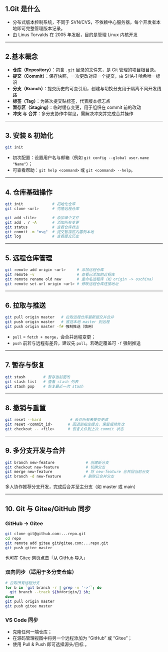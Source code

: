 ## 1.Git 是什么

- 分布式版本控制系统，不同于 SVN/CVS，不依赖中心服务器，每个开发者本地即可完整管理版本记录。
- 由 Linus Torvalds 在 2005 年发起，目的是管理 Linux 内核开发

------



## 2.基本概念

- **仓库（Repository）**：包含 `.git` 目录的文件夹，是 Git 管理的项目根目录。
- **提交（Commit）**：保存快照，一次更改对应一个提交，由 SHA‑1 哈希唯一标识
- **分支（Branch）**：提交历史的可变引用，创建与切换分支用于隔离不同开发线路
- **标签（Tag）**：为某次提交贴标签，代表版本标志点
- **暂存区（Staging）**：临时缓存变更，用于组织在 commit 前的改动
- **冲突** 与 **合并**：多分支协作中常见，需解决冲突并完成合并操作

------



## 3. 安装 & 初始化

```bash
git init
```

- 初次配置：设置用户名与邮箱（例如 `git config --global user.name "Name"`）；
- 可查看帮助：`git help <command>` 或 `git <command> --help`。

------



## 4. 仓库基础操作

```bash
git init             # 初始化仓库
git clone <url>      # 克隆远程仓库

git add <file>       # 添加单个文件
git add . / -A       # 添加所有变更
git status           # 查看仓库状态
git commit -m "msg"  # 提交暂存区内容到本地
git log              # 查看提交历史
```

------



## 5. 远程仓库管理

```bash
git remote add origin <url>     # 添加远程仓库
git remote -v                   # 查看已添加的远程库
git remote rename old new       # 重命名远程库（如 origin -> oschina）
git remote set-url origin <url> # 修改远程仓库连接地址
```

------



## 6. 拉取与推送

```bash
git pull origin master   # 拉取远程仓库最新提交并合并
git push origin master   # 推送本地 master 到远程
git push origin master -f# 强制推送（慎用）
```

- `pull` = `fetch + merge`，会合并远程变更；
- `push` 前若与远程有差异，建议先 `pull`。若确定覆盖可 `-f` 强制推送

------



## 7. 暂存与恢复

```bash
git stash        # 暂存当前更改
git stash list   # 查看 stash 列表
git stash pop    # 恢复最近一次 stash
```

------



## 8. 撤销与重置

```bash
git reset --hard             # 丢弃所有未提交更改
git reset <commit_id>       # 回退到指定提交，保留后续修改
git checkout -- <file>      # 恢复文件到上次 commit 状态
```

------



## 9. 多分支开发与合并

```bash
git branch new-feature              # 创建新分支
git checkout new-feature            # 切换分支
git merge new-feature               # 将 new-feature 合并回当前分支
git branch -d new-feature          # 删除已合并分支
```

多人协作推荐分支开发，完成后合并至主分支（如 master 或 main）

------



## 10. Git 与 Gitee/GitHub 同步

### GitHub → Gitee

```bash
git clone git@github.com:...repo.git
cd repo
git remote add gitee git@gitee.com:...repo.git
git push gitee master
```

也可在 Gitee 网页点击「从 GitHub 导入」

### 双向同步（适用于多分支仓库）

```bash
# 拉取所有远程分支
for b in `git branch -r | grep -v '->'`; do
  git branch --track ${b##origin/} $b;
done
git pull origin master
git push gitee master
```

### VS Code 同步

- 克隆任何一端仓库；
- 在源码管理视图中将另一个远程添加为 “GitHub” 或 “Gitee”；
- 使用 Pull & Push 即可选择源头/目标 。